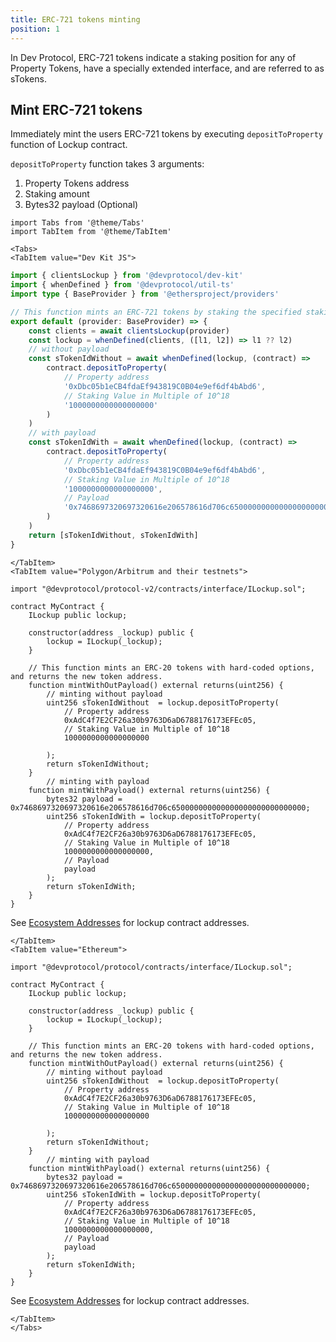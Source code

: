 ```yaml
---
title: ERC-721 tokens minting
position: 1
---
```


In Dev Protocol, ERC-721 tokens indicate a staking position for any of Property Tokens, have a specially extended interface, and are referred to as sTokens.

## Mint ERC-721 tokens

Immediately mint the users ERC-721 tokens by executing `depositToProperty` function of Lockup contract.

`depositToProperty` function takes 3 arguments:

1. Property Tokens address
2. Staking amount
3. Bytes32 payload (Optional)

```mdx-code-block
import Tabs from '@theme/Tabs'
import TabItem from '@theme/TabItem'

<Tabs>
<TabItem value="Dev Kit JS">
```

```ts
import { clientsLockup } from '@devprotocol/dev-kit'
import { whenDefined } from '@devprotocol/util-ts'
import type { BaseProvider } from '@ethersproject/providers'

// This function mints an ERC-721 tokens by staking the specified staking amount to specified property, and returns the new tokenId.
export default (provider: BaseProvider) => {
	const clients = await clientsLockup(provider)
	const lockup = whenDefined(clients, ([l1, l2]) => l1 ?? l2)
	// without payload
	const sTokenIdWithout = await whenDefined(lockup, (contract) =>
		contract.depositToProperty(
			// Property address
			'0xDbc05b1eCB4fdaEf943819C0B04e9ef6df4bAbd6',
			// Staking Value in Multiple of 10^18
			'1000000000000000000'
		)
	)
	// with payload
	const sTokenIdWith = await whenDefined(lockup, (contract) =>
		contract.depositToProperty(
			// Property address
			'0xDbc05b1eCB4fdaEf943819C0B04e9ef6df4bAbd6',
			// Staking Value in Multiple of 10^18
			'1000000000000000000',
			// Payload
			'0x7468697320697320616e206578616d706c650000000000000000000000000000'
		)
	)
	return [sTokenIdWithout, sTokenIdWith]
}
```

```mdx-code-block
</TabItem>
<TabItem value="Polygon/Arbitrum and their testnets">
```

```solidity
import "@devprotocol/protocol-v2/contracts/interface/ILockup.sol";

contract MyContract {
    ILockup public lockup;

    constructor(address _lockup) public {
        lockup = ILockup(_lockup);
    }

    // This function mints an ERC-20 tokens with hard-coded options, and returns the new token address.
    function mintWithOutPayload() external returns(uint256) {
        // minting without payload
        uint256 sTokenIdWithout  = lockup.depositToProperty(
            // Property address
            0xAdC4f7E2CF26a30b9763D6aD6788176173EFEc05,
            // Staking Value in Multiple of 10^18
            1000000000000000000

        );
        return sTokenIdWithout;
    }
        // minting with payload
    function mintWithPayload() external returns(uint256) {
        bytes32 payload = 0x7468697320697320616e206578616d706c650000000000000000000000000000;
        uint256 sTokenIdWith = lockup.depositToProperty(
            // Property address
            0xAdC4f7E2CF26a30b9763D6aD6788176173EFEc05,
            // Staking Value in Multiple of 10^18
            1000000000000000000,
            // Payload
            payload
        );
        return sTokenIdWith;
    }
}
```

See [Ecosystem Addresses](../../ecosystem-addresses.md) for lockup contract addresses.

```mdx-code-block
</TabItem>
<TabItem value="Ethereum">
```

```solidity
import "@devprotocol/protocol/contracts/interface/ILockup.sol";

contract MyContract {
    ILockup public lockup;

    constructor(address _lockup) public {
        lockup = ILockup(_lockup);
    }

    // This function mints an ERC-20 tokens with hard-coded options, and returns the new token address.
    function mintWithOutPayload() external returns(uint256) {
        // minting without payload
        uint256 sTokenIdWithout  = lockup.depositToProperty(
            // Property address
            0xAdC4f7E2CF26a30b9763D6aD6788176173EFEc05,
            // Staking Value in Multiple of 10^18
            1000000000000000000

        );
        return sTokenIdWithout;
    }
        // minting with payload
    function mintWithPayload() external returns(uint256) {
        bytes32 payload = 0x7468697320697320616e206578616d706c650000000000000000000000000000;
        uint256 sTokenIdWith = lockup.depositToProperty(
            // Property address
            0xAdC4f7E2CF26a30b9763D6aD6788176173EFEc05,
            // Staking Value in Multiple of 10^18
            1000000000000000000,
            // Payload
            payload
        );
        return sTokenIdWith;
    }
}
```

See [Ecosystem Addresses](../../ecosystem-addresses.md) for lockup contract addresses.

```mdx-code-block
</TabItem>
</Tabs>
```
